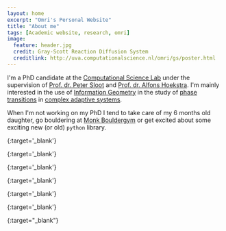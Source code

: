 ```yaml
---
layout: home
excerpt: "Omri's Personal Website"
title: "About me"
tags: [Academic website, research, omri]
image:
  feature: header.jpg
  credit: Gray-Scott Reaction Diffusion System
  creditlink: http://uva.computationalscience.nl/omri/gs/poster.html
---
```


I'm a PhD candidate at the [Computational Science Lab][csl] under the supervision
of [Prof. dr. Peter Sloot][peter] and [Prof. dr. Alfons Hoekstra][alfons]. I'm
mainly interested in the use of [Information Geometry][IG] in the study of
[phase transitions][pt] in [complex adaptive systems][cas].

When I'm not working on my PhD I tend to take care of my 6 months old daughter,
go bouldering at [Monk Bouldergym][monk] or get excited about some exciting new
(or old) `python` library.

[csl]: http://uva.computationalscience.nl
{:target='_blank'}

[peter]: http://www.peter-sloot.com/
{:target='_blank'}

[alfons]: https://staff.fnwi.uva.nl/a.g.hoekstra/
{:target='_blank'}

[IG]: https://en.wikipedia.org/wiki/Information_geometry
{:target='_blank'}

[pt]: https://en.wikipedia.org/wiki/Phase_transition
{:target='_blank'}

[cas]: https://en.wikipedia.org/wiki/Complex_adaptive_system
{:target='_blank'}

[monk]: http://monkamsterdam.nl/
{:target="_blank"}
